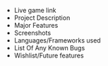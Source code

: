 - Live game link
- Project Description
- Major Features
- Screenshots
- Languages/Frameworks used
- List Of Any Known Bugs
- Wishlist/Future features
